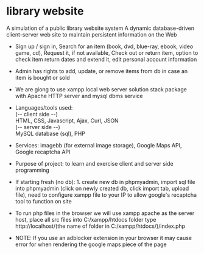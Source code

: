 # library website
A simulation of a public library website system 
A dynamic database-driven client-server web site to maintain persistent information on the Web

- Sign up / sign in, Search for an item (book, dvd, blue-ray, ebook, video game, cd), Request it, if not available, Check out or return item, 
option to check item return dates and extend it, edit personal account information
- Admin has rights to add, update, or remove items from db in case an item is bought or sold  

- We are giong to use xampp local web server solution stack package
with Apache HTTP server and mysql dbms service


- Languages/tools used:<br>
(-- client side --)<br>
HTML, CSS, Javascript, Ajax, Curl, JSON    
(-- server side --)<br> 
MySQL database (sql), PHP 

- Services: imagebb (for external image storage), Google Maps API, Google recaptcha API 

- Purpose of project: to learn and exercise client and server side programming 

- If starting fresh (no db): 1. create new db in phpmyadmin, import sql file into phpmyadmin
(click on newly created db, click import tab, upload file), need to configure xampp file to
your IP to allow google's recaptcha tool to function on site 
 
- To run php files in the browser we will use xampp apache as the server host,
place all src files into C:/xampp/htdocs folder
type http://localhost/(the name of folder in C:/xampp/htdocs/)/index.php

- NOTE: If you use an adblocker extension in your browser it may cause error for when rendering the google maps piece of the page

